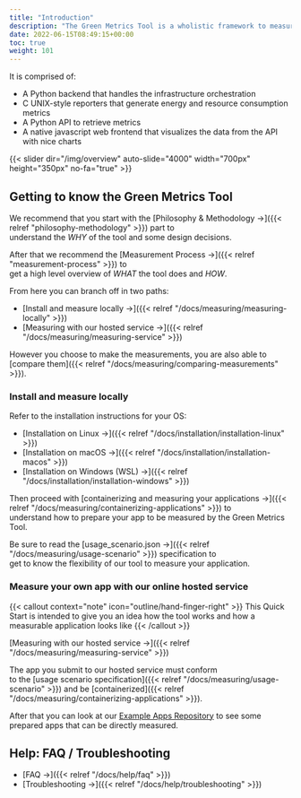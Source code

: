 ```yaml
---
title: "Introduction"
description: "The Green Metrics Tool is a wholistic framework to measure the energy / CO2 of your application."
date: 2022-06-15T08:49:15+00:00
toc: true
weight: 101
---
```


It is comprised of:

- A Python backend that handles the infrastructure orchestration
- C UNIX-style reporters that generate energy and resource consumption metrics
- A Python API to retrieve metrics
- A native javascript web frontend that visualizes the data from the API with nice charts

{{< slider dir="/img/overview" auto-slide="4000" width="700px" height="350px" no-fa="true" >}}

## Getting to know the Green Metrics Tool

We recommend that you start with the [Philosophy & Methodology →]({{< relref "philosophy-methodology" >}}) part to  
understand the *WHY* of the tool and some design decisions.

After that we recommend the [Measurement Process →]({{< relref "measurement-process" >}}) to  
get a high level overview of *WHAT* the tool does and *HOW*.

From here you can branch off in two paths:

- [Install and measure locally →]({{< relref "/docs/measuring/measuring-locally" >}})
- [Measuring with our hosted service →]({{< relref "/docs/measuring/measuring-service" >}})

However you choose to make the measurements, you are also able to [compare them]({{< relref "/docs/measuring/comparing-measurements" >}}).

### Install and measure locally

Refer to the installation instructions for your OS:

- [Installation on Linux →]({{< relref "/docs/installation/installation-linux" >}})
- [Installation on macOS →]({{< relref "/docs/installation/installation-macos" >}})
- [Installation on Windows (WSL) →]({{< relref "/docs/installation/installation-windows" >}})

Then proceed with [containerizing and measuring your applications →]({{< relref "/docs/measuring/containerizing-applications" >}}) to  
understand how to prepare your app to be measured by the Green Metrics Tool.

Be sure to read the [usage_scenario.json →]({{< relref "/docs/measuring/usage-scenario" >}}) specification to  
get to know the flexibility of our tool to measure your application.

### Measure your own app with our online hosted service

{{< callout context="note" icon="outline/hand-finger-right" >}}
This Quick Start is intended to give you an idea how the tool works and how a measurable application looks like
{{< /callout >}}

[Measuring with our hosted service →]({{< relref "/docs/measuring/measuring-service" >}})

The app you submit to our hosted service must conform  
to the [usage scenario specification]({{< relref "/docs/measuring/usage-scenario" >}})  and be [containerized]({{< relref "/docs/measuring/containerizing-applications" >}}).

After that you can look at our [Example Apps Repository](https://github.com/green-coding-solutions/example-applications) to see some prepared apps that can be directly measured.


## Help: FAQ / Troubleshooting

- [FAQ →]({{< relref "/docs/help/faq" >}})
- [Troubleshooting →]({{< relref "/docs/help/troubleshooting" >}})
